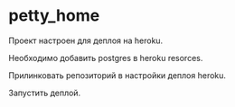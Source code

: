 # petty_home
Проект настроен для деплоя на heroku.

Необходимо добавить postgres в heroku resorces.

Прилинковать репозиторий в настройки деплоя heroku.

Запустить деплой.
